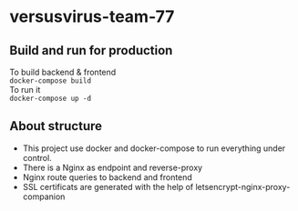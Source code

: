 # versusvirus-team-77

## Build and run for production
To build backend & frontend<br/>
`docker-compose build`<br/>
To run it<br/>
`docker-compose up -d`<br/>

## About structure
- This project use docker and docker-compose to run everything under control.
- There is a Nginx as endpoint and reverse-proxy
- Nginx route queries to backend and frontend
- SSL certificats are generated with the help of letsencrypt-nginx-proxy-companion

